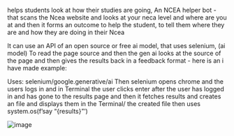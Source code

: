 helps students look at how their studies are going,
An NCEA helper bot - that scans the Ncea website and looks at your neca level and where are you at and then it forms an outcome to help the student, to tell them where they are and how they are doing in their Ncea

It can use an API of an open source or free ai model, that uses selenium, (ai model)
To read the page source and then the gen ai looks at the source of the page and then gives the results back in a feedback format - here is an i have made example:  


Uses: selenium/google.generative/ai
Then selenium opens chrome and the users logs in and in 
Terminal the user clicks enter after the user has logged in 
and has gone to the results page and then it fetches results and creates an file and displays 
them in the Terminal/ the created file then uses system.os(f’say “{results}”’)




![image](https://github.com/user-attachments/assets/5d911ef7-ce0b-4a1f-84d6-181fce356dae)
